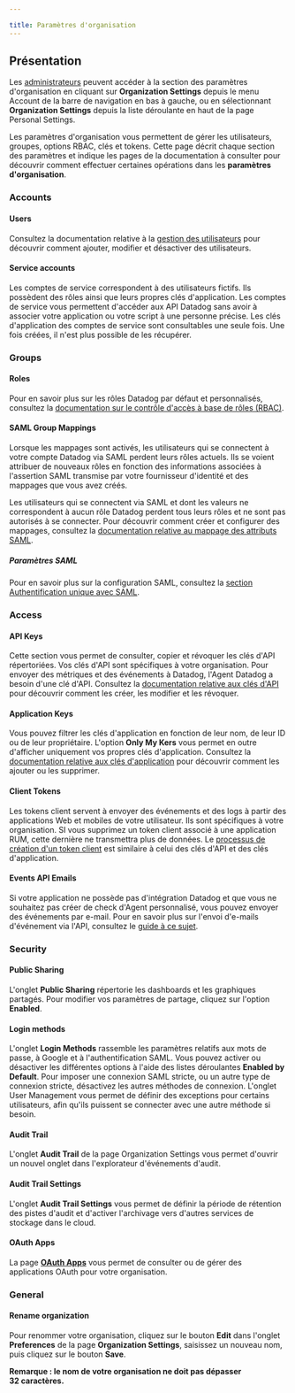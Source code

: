 ```yaml
---

title: Paramètres d'organisation
---
```

## Présentation
Les [administrateurs][1] peuvent accéder à la section des paramètres d'organisation en cliquant sur **Organization Settings** depuis le menu Account de la barre de navigation en bas à gauche, ou en sélectionnant **Organization Settings** depuis la liste déroulante en haut de la page Personal Settings.

Les paramètres d'organisation vous permettent de gérer les utilisateurs, groupes, options RBAC, clés et tokens. Cette page décrit chaque section des paramètres et indique les pages de la documentation à consulter pour découvrir comment effectuer certaines opérations dans les **paramètres d'organisation**.
### Accounts
#### Users

Consultez la documentation relative à la [gestion des utilisateurs][2] pour découvrir comment ajouter, modifier et désactiver des utilisateurs.

#### Service accounts

Les comptes de service correspondent à des utilisateurs fictifs. Ils possèdent des rôles ainsi que leurs propres clés d'application. Les comptes de service vous permettent d'accéder aux API Datadog sans avoir à associer votre application ou votre script à une personne précise. Les clés d'application des comptes de service sont consultables une seule fois. Une fois créées, il n'est plus possible de les récupérer.

### Groups

#### Roles

Pour en savoir plus sur les rôles Datadog par défaut et personnalisés, consultez la [documentation sur le contrôle d'accès à base de rôles (RBAC)][3].

#### SAML Group Mappings

Lorsque les mappages sont activés, les utilisateurs qui se connectent à votre compte Datadog via SAML perdent leurs rôles actuels. Ils se voient attribuer de nouveaux rôles en fonction des informations associées à l'assertion SAML transmise par votre fournisseur d'identité et des mappages que vous avez créés.

Les utilisateurs qui se connectent via SAML et dont les valeurs ne correspondent à aucun rôle Datadog perdent tous leurs rôles et ne sont pas autorisés à se connecter. Pour découvrir comment créer et configurer des mappages, consultez la [documentation relative au mappage des attributs SAML][4].

##### Paramètres SAML

Pour en savoir plus sur la configuration SAML, consultez la [section Authentification unique avec SAML][5].

### Access

#### API Keys

Cette section vous permet de consulter, copier et révoquer les clés d'API répertoriées. Vos clés d'API sont spécifiques à votre organisation. Pour envoyer des métriques et des événements à Datadog, l'Agent Datadog a besoin d'une clé d'API. Consultez la [documentation relative aux clés d'API][6] pour découvrir comment les créer, les modifier et les révoquer.

#### Application Keys

Vous pouvez filtrer les clés d'application en fonction de leur nom, de leur ID ou de leur propriétaire. L'option **Only My Kers** vous permet en outre d'afficher uniquement vos propres clés d'application. Consultez la [documentation relative aux clés d'application][6] pour découvrir comment les ajouter ou les supprimer.

#### Client Tokens

Les tokens client servent à envoyer des événements et des logs à partir des applications Web et mobiles de votre utilisateur. Ils sont spécifiques à votre organisation. SI vous supprimez un token client associé à une application RUM, cette dernière ne transmettra plus de données. Le [processus de création d'un token client][7] est similaire à celui des clés d'API et des clés d'application.

#### Events API Emails

Si votre application ne possède pas d'intégration Datadog et que vous ne souhaitez pas créer de check d'Agent personnalisé, vous pouvez envoyer des événements par e-mail. Pour en savoir plus sur l'envoi d'e-mails d'événement via l'API, consultez le [guide à ce sujet][8].

### Security

#### Public Sharing

L'onglet **Public Sharing** répertorie les dashboards et les graphiques partagés. Pour modifier vos paramètres de partage, cliquez sur l'option **Enabled**.

#### Login methods

L'onglet **Login Methods** rassemble les paramètres relatifs aux mots de passe, à Google et à l'authentification SAML. Vous pouvez activer ou désactiver les différentes options à l'aide des listes déroulantes **Enabled by Default**. Pour imposer une connexion SAML stricte, ou un autre type de connexion stricte, désactivez les autres méthodes de connexion. L'onglet User Management vous permet de définir des exceptions pour certains utilisateurs, afin qu'ils puissent se connecter avec une autre méthode si besoin.

#### Audit Trail

L'onglet **Audit Trail** de la page Organization Settings vous permet d'ouvrir un nouvel onglet dans l'explorateur d'événements d'audit.

#### Audit Trail Settings

L'onglet **Audit Trail Settings** vous permet de définir la période de rétention des pistes d'audit et d'activer l'archivage vers d'autres services de stockage dans le cloud.

#### OAuth Apps

La page [**OAuth Apps**][9] vous permet de consulter ou de gérer des applications OAuth pour votre organisation.

### General

#### Rename organization

Pour renommer votre organisation, cliquez sur le bouton **Edit** dans l'onglet **Preferences** de la page **Organization Settings**, saisissez un nouveau nom, puis cliquez sur le bouton **Save**.

**Remarque : le nom de votre organisation ne doit pas dépasser 32 caractères.**

[1]: /fr/account_management/users/default_roles/
[2]: /fr/account_management/users/
[3]: /fr/account_management/rbac/
[4]: /fr/account_management/saml/#mapping-saml-attributes-to-datadog-roles
[5]: /fr/account_management/saml/
[6]: /fr/account_management/api-app-keys/
[7]: /fr/account_management/api-app-keys/#client-tokens
[8]: /fr/events/guides/email/
[9]: /fr/account_management/org_settings/oauth_apps
